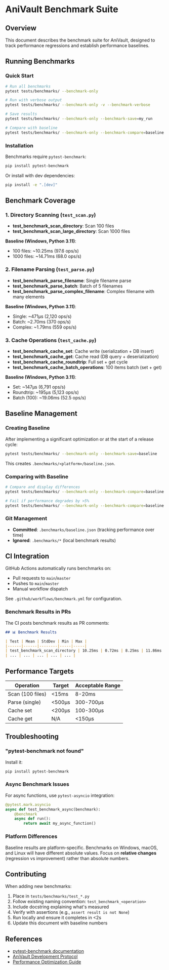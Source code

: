 # AniVault Benchmark Suite

## Overview

This document describes the benchmark suite for AniVault, designed to track performance regressions and establish performance baselines.

## Running Benchmarks

### Quick Start

```bash
# Run all benchmarks
pytest tests/benchmarks/ --benchmark-only

# Run with verbose output
pytest tests/benchmarks/ --benchmark-only -v --benchmark-verbose

# Save results
pytest tests/benchmarks/ --benchmark-only --benchmark-save=my_run

# Compare with baseline
pytest tests/benchmarks/ --benchmark-only --benchmark-compare=baseline
```

### Installation

Benchmarks require `pytest-benchmark`:

```bash
pip install pytest-benchmark
```

Or install with dev dependencies:

```bash
pip install -e ".[dev]"
```

## Benchmark Coverage

### 1. Directory Scanning (`test_scan.py`)

- **test_benchmark_scan_directory**: Scan 100 files
- **test_benchmark_scan_large_directory**: Scan 1000 files

**Baseline (Windows, Python 3.11)**:
- 100 files: ~10.25ms (97.6 ops/s)
- 1000 files: ~14.71ms (68.0 ops/s)

### 2. Filename Parsing (`test_parse.py`)

- **test_benchmark_parse_filename**: Single filename parse
- **test_benchmark_parse_batch**: Batch of 5 filenames
- **test_benchmark_parse_complex_filename**: Complex filename with many elements

**Baseline (Windows, Python 3.11)**:
- Single: ~471µs (2,120 ops/s)
- Batch: ~2.70ms (370 ops/s)
- Complex: ~1.79ms (559 ops/s)

### 3. Cache Operations (`test_cache.py`)

- **test_benchmark_cache_set**: Cache write (serialization + DB insert)
- **test_benchmark_cache_get**: Cache read (DB query + deserialization)
- **test_benchmark_cache_roundtrip**: Full set + get cycle
- **test_benchmark_cache_batch_operations**: 100 items batch (set + get)

**Baseline (Windows, Python 3.11)**:
- Set: ~147µs (6,791 ops/s)
- Roundtrip: ~195µs (5,123 ops/s)
- Batch (100): ~19.06ms (52.5 ops/s)

## Baseline Management

### Creating Baseline

After implementing a significant optimization or at the start of a release cycle:

```bash
pytest tests/benchmarks/ --benchmark-only --benchmark-save=baseline
```

This creates `.benchmarks/<platform>/baseline.json`.

### Comparing with Baseline

```bash
# Compare and display differences
pytest tests/benchmarks/ --benchmark-only --benchmark-compare=baseline

# Fail if performance degrades by >5%
pytest tests/benchmarks/ --benchmark-only --benchmark-compare=baseline --benchmark-compare-fail=min:5%
```

### Git Management

- **Committed**: `.benchmarks/baseline.json` (tracking performance over time)
- **Ignored**: `.benchmarks/*` (local benchmark results)

## CI Integration

GitHub Actions automatically runs benchmarks on:
- Pull requests to `main`/`master`
- Pushes to `main`/`master`
- Manual workflow dispatch

See `.github/workflows/benchmark.yml` for configuration.

### Benchmark Results in PRs

The CI posts benchmark results as PR comments:

```markdown
## 📊 Benchmark Results

| Test | Mean | StdDev | Min | Max |
|------|------|--------|-----|-----|
| test_benchmark_scan_directory | 10.25ms | 0.72ms | 8.25ms | 11.86ms |
| ... | ... | ... | ... | ... |
```

## Performance Targets

| Operation | Target | Acceptable Range |
|-----------|--------|------------------|
| Scan (100 files) | <15ms | 8-20ms |
| Parse (single) | <500µs | 300-700µs |
| Cache set | <200µs | 100-300µs |
| Cache get | N/A | <150µs |

## Troubleshooting

### "pytest-benchmark not found"

Install it:
```bash
pip install pytest-benchmark
```

### Async Benchmark Issues

For async functions, use `pytest-asyncio` integration:

```python
@pytest.mark.asyncio
async def test_benchmark_async(benchmark):
    @benchmark
    async def run():
        return await my_async_function()
```

### Platform Differences

Baseline results are platform-specific. Benchmarks on Windows, macOS, and Linux will have different absolute values. Focus on **relative changes** (regression vs improvement) rather than absolute numbers.

## Contributing

When adding new benchmarks:
1. Place in `tests/benchmarks/test_*.py`
2. Follow existing naming convention: `test_benchmark_<operation>`
3. Include docstring explaining what's measured
4. Verify with assertions (e.g., `assert result is not None`)
5. Run locally and ensure it completes in <2s
6. Update this document with baseline numbers

## References

- [pytest-benchmark documentation](https://pytest-benchmark.readthedocs.io/)
- [AniVault Development Protocol](../protocols/DEVELOPMENT_PROTOCOL.md)
- [Performance Optimization Guide](../performance/cache_benchmark.md)
